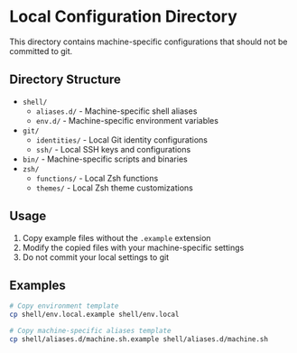 # Local Configuration Directory

This directory contains machine-specific configurations that should not be committed to git.

## Directory Structure

- `shell/`
  - `aliases.d/` - Machine-specific shell aliases
  - `env.d/` - Machine-specific environment variables
- `git/`
  - `identities/` - Local Git identity configurations
  - `ssh/` - Local SSH keys and configurations
- `bin/` - Machine-specific scripts and binaries
- `zsh/`
  - `functions/` - Local Zsh functions
  - `themes/` - Local Zsh theme customizations

## Usage

1. Copy example files without the `.example` extension
2. Modify the copied files with your machine-specific settings
3. Do not commit your local settings to git

## Examples

```bash
# Copy environment template
cp shell/env.local.example shell/env.local

# Copy machine-specific aliases template
cp shell/aliases.d/machine.sh.example shell/aliases.d/machine.sh
```
